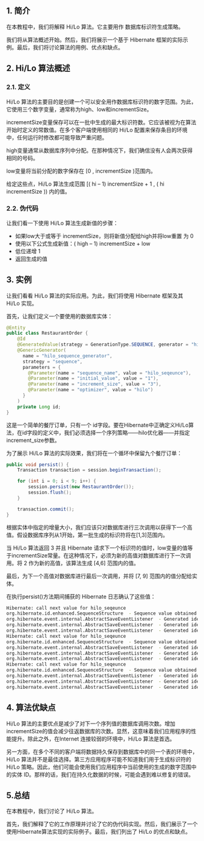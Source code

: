 ## 1. 简介

在本教程中，我们将解释 Hi/Lo 算法。它主要用作 数据库标识符生成策略。

我们将从算法概述开始。然后，我们将展示一个基于 Hibernate 框架的实际示例。最后，我们将讨论算法的用例、优点和缺点。

## 2. Hi/Lo 算法概述

### 2.1. 定义

Hi/Lo 算法的主要目的是创建一个可以安全用作数据库标识符的数字范围。为此，它使用三个数字变量，通常称为high、low和incrementSize。

incrementSize变量保存可以在一批中生成的最大标识符数。它应该被视为在算法开始时定义的常数值。在多个客户端使用相同的 Hi/Lo 配置来保存条目的环境中，任何运行时修改都可能导致严重问题。

high变量通常从数据库序列中分配。在那种情况下，我们确信没有人会两次获得相同的号码。

low变量将当前分配的数字保存在 [0 , incrementSize )范围内。

给定这些点，Hi/Lo 算法生成范围 [( hi – 1)  incrementSize + 1 , ( hi  incrementSize )) 内的值。

### 2.2. 伪代码

让我们看一下使用 Hi/Lo 算法生成新值的步骤：

-   如果low大于或等于 incrementSize，则将新值分配给high并将low重置 为 0
-   使用以下公式生成新值：( high – 1)  incrementSize + low
-   低位递增 1
-   返回生成的值

## 3. 实例

让我们看看 Hi/Lo 算法的实际应用。为此，我们将使用 Hibernate 框架及其 Hi/Lo 实现。

首先，让我们定义一个要使用的数据库实体：

```java
@Entity
public class RestaurantOrder {
    @Id
    @GeneratedValue(strategy = GenerationType.SEQUENCE, generator = "hilo_sequence_generator")
    @GenericGenerator(
      name = "hilo_sequence_generator",
      strategy = "sequence",
      parameters = {
        @Parameter(name = "sequence_name", value = "hilo_seqeunce"),
        @Parameter(name = "initial_value", value = "1"),
        @Parameter(name = "increment_size", value = "3"),
        @Parameter(name = "optimizer", value = "hilo")
      }
    )
    private Long id;
}
```

这是一个简单的餐厅订单，只有一个 id字段。要在Hibernate中正确定义Hi/Lo算法，在id字段的定义中，我们必须选择一个序列策略——hilo优化器——并指定increment_size参数。

为了展示 Hi/Lo 算法的实际效果，我们将在一个循环中保留九个餐厅订单：

```java
public void persist() {
    Transaction transaction = session.beginTransaction();

    for (int i = 0; i < 9; i++) {
        session.persist(new RestaurantOrder());
        session.flush();
    }

    transaction.commit();
}
```

根据实体中指定的增量大小，我们应该只对数据库进行三次调用以获得下一个高值。假设数据库序列从1开始，第一批生成的标识符将在[1,3]范围内。

当 Hi/Lo 算法返回 3 并且 Hibernate 请求下一个标识符的值时，low变量的值等于incrementSize常量。在这种情况下，必须为新的高值对数据库进行下一次调用。将 2 作为新的高值，该算法生成 [4,6] 范围内的值。

最后，为下一个高值对数据库进行最后一次调用，并将 [7, 9] 范围内的值分配给实体。

在执行persist()方法期间捕获的 Hibernate 日志确认了这些值：

```bash
Hibernate: call next value for hilo_seqeunce
org.hibernate.id.enhanced.SequenceStructure  - Sequence value obtained: 1
org.hibernate.event.internal.AbstractSaveEventListener  - Generated identifier: 1, using strategy: org.hibernate.id.enhanced.SequenceStyleGenerator
org.hibernate.event.internal.AbstractSaveEventListener  - Generated identifier: 2, using strategy: org.hibernate.id.enhanced.SequenceStyleGenerator
org.hibernate.event.internal.AbstractSaveEventListener  - Generated identifier: 3, using strategy: org.hibernate.id.enhanced.SequenceStyleGenerator
Hibernate: call next value for hilo_seqeunce
org.hibernate.id.enhanced.SequenceStructure  - Sequence value obtained: 2
org.hibernate.event.internal.AbstractSaveEventListener  - Generated identifier: 4, using strategy: org.hibernate.id.enhanced.SequenceStyleGenerator
org.hibernate.event.internal.AbstractSaveEventListener  - Generated identifier: 5, using strategy: org.hibernate.id.enhanced.SequenceStyleGenerator
org.hibernate.event.internal.AbstractSaveEventListener  - Generated identifier: 6, using strategy: org.hibernate.id.enhanced.SequenceStyleGenerator
Hibernate: call next value for hilo_seqeunce
org.hibernate.id.enhanced.SequenceStructure  - Sequence value obtained: 3
org.hibernate.event.internal.AbstractSaveEventListener  - Generated identifier: 7, using strategy: org.hibernate.id.enhanced.SequenceStyleGenerator
org.hibernate.event.internal.AbstractSaveEventListener  - Generated identifier: 8, using strategy: org.hibernate.id.enhanced.SequenceStyleGenerator
org.hibernate.event.internal.AbstractSaveEventListener  - Generated identifier: 9, using strategy: org.hibernate.id.enhanced.SequenceStyleGenerator
```

## 4. 算法优缺点

Hi/Lo 算法的主要优点是减少了对下一个序列值的数据库调用次数。增加incrementSize的值会减少往返数据库的次数。显然，这意味着我们应用程序的性能提升。除此之外，在Internet 连接较弱的环境中，Hi/Lo 算法是首选。

另一方面，在多个不同的客户端将数据持久保存到数据库中的同一个表的环境中，Hi/Lo 算法并不是最佳选择。第三方应用程序可能不知道我们用于生成标识符的 Hi/Lo 策略。因此，他们可能会使用我们应用程序中当前使用的生成的数字范围中的实体 ID。那样的话，我们在持久化数据的时候，可能会遇到难以修复的错误。

## 5.总结

在本教程中，我们讨论了 Hi/Lo 算法。

首先，我们解释了它的工作原理并讨论了它的伪代码实现。然后，我们展示了一个使用Hibernate算法实现的实际例子。最后，我们列出了 Hi/Lo 的优点和缺点。